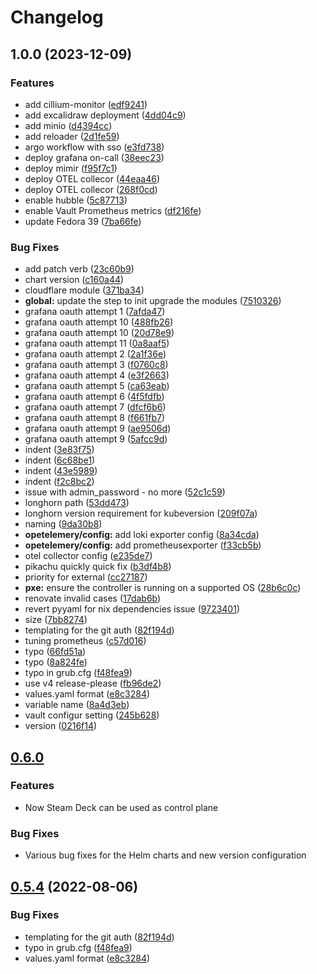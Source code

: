 # Changelog

## 1.0.0 (2023-12-09)


### Features

* add cillium-monitor ([edf9241](https://github.com/locmai/humble/commit/edf9241a01848577796198b9168db90027cfa83d))
* add excalidraw deployment ([4dd04c9](https://github.com/locmai/humble/commit/4dd04c9c73f790f44319c552f6353d850d2d1ba9))
* add minio ([d4394cc](https://github.com/locmai/humble/commit/d4394cc9772f2a1bf7ed5e0dbb43b1b522f7c5d7))
* add reloader ([2d1fe59](https://github.com/locmai/humble/commit/2d1fe59acfea68c448ee9dee9b1c160130b27d23))
* argo workflow with sso ([e3fd738](https://github.com/locmai/humble/commit/e3fd738afb486139c4fee104e8b0217ff26ebba5))
* deploy grafana on-call ([38eec23](https://github.com/locmai/humble/commit/38eec2352c96f83f9a2ad087fb3814060032c853))
* deploy mimir ([f95f7c1](https://github.com/locmai/humble/commit/f95f7c15a6b3dc962cdaba7d23668d25120688cb))
* deploy OTEL collecor ([44eaa46](https://github.com/locmai/humble/commit/44eaa46c8a13d7b7cf3f7d19adf07f6d31f1eade))
* deploy OTEL collecor ([268f0cd](https://github.com/locmai/humble/commit/268f0cd563599b5c79676b2a7468a53bd08476aa))
* enable hubble ([5c87713](https://github.com/locmai/humble/commit/5c87713ffa4b24c716e1396d1a68eceb30bcd692))
* enable Vault Prometheus metrics ([df216fe](https://github.com/locmai/humble/commit/df216fef8930e707ad7a5c358b350df07fd2f6ca))
* update Fedora 39 ([7ba66fe](https://github.com/locmai/humble/commit/7ba66fe5f1c2adee41d63f8f0230d19fd1c6fdc1))


### Bug Fixes

* add patch verb ([23c60b9](https://github.com/locmai/humble/commit/23c60b91ecaae99b6fbe7799b0f7233fb09657ff))
* chart version ([c160a44](https://github.com/locmai/humble/commit/c160a448bebd43fb9a42755ebb5a51ae3f062d10))
* cloudflare module ([371ba34](https://github.com/locmai/humble/commit/371ba346f55d6f3f097530eb4ba9288dfce61211))
* **global:** update the step to init upgrade the modules ([7510326](https://github.com/locmai/humble/commit/7510326cf89e4fe0993e2911e9de3721593dcd01))
* grafana oauth attempt 1 ([7afda47](https://github.com/locmai/humble/commit/7afda474fce30ea3567a516b03a5b1622deb284d))
* grafana oauth attempt 10 ([488fb26](https://github.com/locmai/humble/commit/488fb2621b650affaed03e478df402ab99f95794))
* grafana oauth attempt 10 ([20d78e9](https://github.com/locmai/humble/commit/20d78e9fed133e19f6846d8df5d8e18ef62caf02))
* grafana oauth attempt 11 ([0a8aaf5](https://github.com/locmai/humble/commit/0a8aaf5f3fa8dd57b9bdf285fc26c8e86cd47bbd))
* grafana oauth attempt 2 ([2a1f36e](https://github.com/locmai/humble/commit/2a1f36e30bb1f50459b3f3329f2a132b4f13cceb))
* grafana oauth attempt 3 ([f0760c8](https://github.com/locmai/humble/commit/f0760c85c7c4f972abf429ef7f66e60749e5a848))
* grafana oauth attempt 4 ([e3f2663](https://github.com/locmai/humble/commit/e3f26630e7cc0f6bd14d711d33b10cf9d85fee11))
* grafana oauth attempt 5 ([ca63eab](https://github.com/locmai/humble/commit/ca63eab3781be1b0396f9d6238262a0d51a75345))
* grafana oauth attempt 6 ([4f5fdfb](https://github.com/locmai/humble/commit/4f5fdfb7fa6034c926c966e80ee7e9d0f6ed66af))
* grafana oauth attempt 7 ([dfcf6b6](https://github.com/locmai/humble/commit/dfcf6b638d0ec060b4d6ac97ea4ecd4141b9a845))
* grafana oauth attempt 8 ([f661fb7](https://github.com/locmai/humble/commit/f661fb784ca9dace6d916584c5314bcc970acada))
* grafana oauth attempt 9 ([ae9506d](https://github.com/locmai/humble/commit/ae9506d6e1509af5a15e7d889667ea17af83cee2))
* grafana oauth attempt 9 ([5afcc9d](https://github.com/locmai/humble/commit/5afcc9d3a455d5781f032756145d623a12800561))
* indent ([3e83f75](https://github.com/locmai/humble/commit/3e83f7502cd70721085e8f8787294f174e8a623d))
* indent ([6c68be1](https://github.com/locmai/humble/commit/6c68be102eeccb1782fccdc0ce8b61191bc5c7fa))
* indent ([43e5989](https://github.com/locmai/humble/commit/43e5989230870dc6fd0395b40939a4727bba1bc3))
* indent ([f2c8bc2](https://github.com/locmai/humble/commit/f2c8bc26b3059c230aecb154a09ae3356aa97dbf))
* issue with admin_password - no more ([52c1c59](https://github.com/locmai/humble/commit/52c1c59c749dcd10e9dfe814d5bb217624021dea))
* longhorn path ([53dd473](https://github.com/locmai/humble/commit/53dd473abca2eea2ff7f70f327ba9cc5161b01c4))
* longhorn version requirement for kubeversion ([209f07a](https://github.com/locmai/humble/commit/209f07acf9d2651589f6b2072525336445ddd110))
* naming ([9da30b8](https://github.com/locmai/humble/commit/9da30b8c9ab0a319dc8268bdd1d4236eb7381b2d))
* **opetelemery/config:** add loki exporter config ([8a34cda](https://github.com/locmai/humble/commit/8a34cda13c042acbd250aa026a1b81546597d300))
* **opetelemery/config:** add prometheusexporter ([f33cb5b](https://github.com/locmai/humble/commit/f33cb5bda7630d2aab1533d561310c9a70465669))
* otel collector config ([e235de7](https://github.com/locmai/humble/commit/e235de794e00cb324e89e4366671b1cff03ac74b))
* pikachu quickly quick fix ([b3df4b8](https://github.com/locmai/humble/commit/b3df4b84886c98e7546ad5b3aef84e066d423525))
* priority for external ([cc27187](https://github.com/locmai/humble/commit/cc271875a5db44cbb05d44eecb79f91f6accef7e))
* **pxe:** ensure the controller is running on a supported OS ([28b6c0c](https://github.com/locmai/humble/commit/28b6c0c246c12cc840066259c77d7d9d517754a0))
* renovate invalid cases ([17dab6b](https://github.com/locmai/humble/commit/17dab6b85910c00201e13a7253c3562a2de53df1))
* revert pyyaml for nix dependencies issue ([9723401](https://github.com/locmai/humble/commit/9723401da4190838e09e20b956388856de3f7e8d))
* size ([7bb8274](https://github.com/locmai/humble/commit/7bb8274a34acf71802c9f5b580d8a7d8dfe01ddf))
* templating for the git auth ([82f194d](https://github.com/locmai/humble/commit/82f194d6b05a1337917a026a6c3e9c7b2c1c5fdf))
* tuning prometheus ([c57d016](https://github.com/locmai/humble/commit/c57d01653019c3d9ebd1bef1fcabb91b23c6c865))
* typo ([66fd51a](https://github.com/locmai/humble/commit/66fd51a6d452aa85eafae00c5566880cba42ce6c))
* typo ([8a824fe](https://github.com/locmai/humble/commit/8a824fe4b908b158bb7751f532baf32724392dfd))
* typo in grub.cfg ([f48fea9](https://github.com/locmai/humble/commit/f48fea9b22f391b1d48e652212cfd7c323bc4708))
* use v4 release-please ([fb96de2](https://github.com/locmai/humble/commit/fb96de27f455527d4794498abcf6cd075a169c5a))
* values.yaml format ([e8c3284](https://github.com/locmai/humble/commit/e8c32840755a7830961fee5fef59dc85ae35687f))
* variable name ([8a4d3eb](https://github.com/locmai/humble/commit/8a4d3ebd27e412c7b4375ff8a5e82f81806ec651))
* vault configur setting ([245b628](https://github.com/locmai/humble/commit/245b628105c37c3662d4b2b8661afae8c43e711d))
* version ([0216f14](https://github.com/locmai/humble/commit/0216f1478a8b33696caf12fdb1d01d7c57c2b695))

## [0.6.0](2023-12-09)

### Features

* Now Steam Deck can be used as control plane

### Bug Fixes

* Various bug fixes for the Helm charts and new version configuration

## [0.5.4](https://github.com/locmai/humble/compare/v0.5.3...v0.5.4) (2022-08-06)


### Bug Fixes

* templating for the git auth ([82f194d](https://github.com/locmai/humble/commit/82f194d6b05a1337917a026a6c3e9c7b2c1c5fdf))
* typo in grub.cfg ([f48fea9](https://github.com/locmai/humble/commit/f48fea9b22f391b1d48e652212cfd7c323bc4708))
* values.yaml format ([e8c3284](https://github.com/locmai/humble/commit/e8c32840755a7830961fee5fef59dc85ae35687f))

